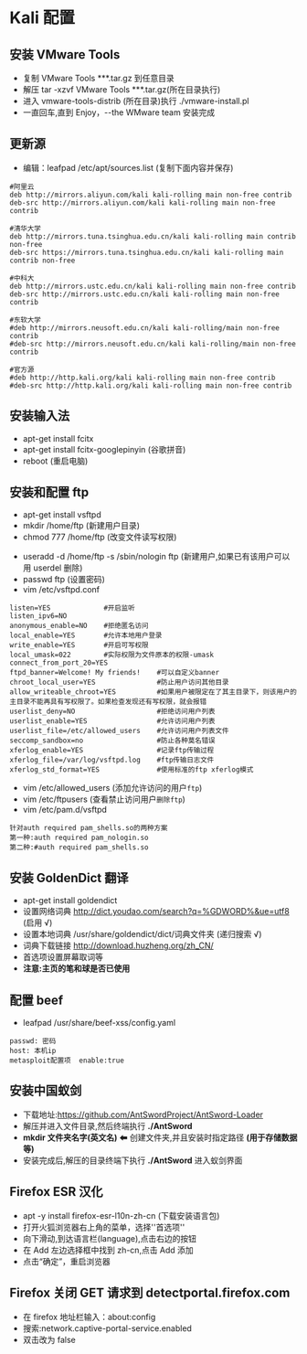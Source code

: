 # Kali 配置

## 安装 VMware Tools

- 复制 VMware Tools \*\*\*.tar.gz 到任意目录
- 解压 tar -xzvf VMware Tools \*\*\*.tar.gz(所在目录执行)
- 进入 vmware-tools-distrib (所在目录)执行 ./vmware-install.pl
- 一直回车,直到 Enjoy，--the WMware team 安装完成

## 更新源

- 编辑：leafpad /etc/apt/sources.list (复制下面内容并保存)

```
#阿里云
deb http://mirrors.aliyun.com/kali kali-rolling main non-free contrib
deb-src http://mirrors.aliyun.com/kali kali-rolling main non-free contrib

#清华大学
deb http://mirrors.tuna.tsinghua.edu.cn/kali kali-rolling main contrib non-free
deb-src https://mirrors.tuna.tsinghua.edu.cn/kali kali-rolling main contrib non-free

#中科大
deb http://mirrors.ustc.edu.cn/kali kali-rolling main non-free contrib
deb-src http://mirrors.ustc.edu.cn/kali kali-rolling main non-free contrib

#东软大学
#deb http://mirrors.neusoft.edu.cn/kali kali-rolling/main non-free contrib
#deb-src http://mirrors.neusoft.edu.cn/kali kali-rolling/main non-free contrib

#官方源
#deb http://http.kali.org/kali kali-rolling main non-free contrib
#deb-src http://http.kali.org/kali kali-rolling main non-free contrib
```

## 安装输入法

- apt-get install fcitx
- apt-get install fcitx-googlepinyin (谷歌拼音)
- reboot (重启电脑)

## 安装和配置 ftp

- apt-get install vsftpd
- mkdir /home/ftp (新建用户目录)
- chmod 777 /home/ftp (改变文件读写权限)

* useradd -d /home/ftp -s /sbin/nologin ftp (新建用户,如果已有该用户可以用 userdel 删除)
* passwd ftp (设置密码)
* vim /etc/vsftpd.conf

```
listen=YES             #开启监听
listen_ipv6=NO
anonymous_enable=NO    #拒绝匿名访问
local_enable=YES       #允许本地用户登录
write_enable=YES       #开启可写权限
local_umask=022        #实际权限为文件原本的权限-umask
connect_from_port_20=YES
ftpd_banner=Welcome! My friends!    #可以自定义banner
chroot_local_user=YES               #防止用户访问其他目录
allow_writeable_chroot=YES          #如果用户被限定在了其主目录下，则该用户的主目录不能再具有写权限了。如果检查发现还有写权限，就会报错
userlist_deny=NO                    #拒绝访问用户列表
userlist_enable=YES                 #允许访问用户列表
userlist_file=/etc/allowed_users    #允许访问用户列表文件
seccomp_sandbox=no                  #防止各种莫名错误
xferlog_enable=YES                  #记录ftp传输过程
xferlog_file=/var/log/vsftpd.log    #ftp传输日志文件
xferlog_std_format=YES              #使用标准的ftp xferlog模式
```

- vim /etc/allowed_users (添加允许访问的用户`ftp`)
- vim /etc/ftpusers (查看禁止访问用户`删除ftp`)
- vim /etc/pam.d/vsftpd

```
针对auth required pam_shells.so的两种方案
第一种:auth required pam_nologin.so
第二种:#auth required pam_shells.so
```

## 安装 GoldenDict 翻译

- apt-get install goldendict
- 设置网络词典 http://dict.youdao.com/search?q=%GDWORD%&ue=utf8 (启用 √)
- 设置本地词典 /usr/share/goldendict/dict/词典文件夹 (递归搜索 √)
- 词典下载链接 http://download.huzheng.org/zh_CN/
- 首选项设置屏幕取词等
- **注意:主页的笔和球是否已使用**

## 配置 beef

- leafpad /usr/share/beef-xss/config.yaml

```
passwd: 密码
host: 本机ip
metasploit配置项  enable:true
```

## 安装中国蚁剑

- 下载地址:https://github.com/AntSwordProject/AntSword-Loader
- 解压并进入文件目录,然后终端执行 **./AntSword**
- **mkdir 文件夹名字(英文名)** ⬅ 创建文件夹,并且安装时指定路径 **(用于存储数据等)**
- 安装完成后,解压的目录终端下执行 **./AntSword** 进入蚁剑界面

## Firefox ESR 汉化

- apt -y install firefox-esr-l10n-zh-cn (下载安装语言包)
- 打开火狐浏览器右上角的菜单，选择''首选项''
- 向下滑动,到达语言栏(language),点击右边的按钮
- 在 Add 左边选择框中找到 zh-cn,点击 Add 添加
- 点击“确定”，重启浏览器

## Firefox 关闭 GET 请求到 detectportal.firefox.com

- 在 firefox 地址栏输入：about:config
- 搜索:network.captive-portal-service.enabled
- 双击改为 false
